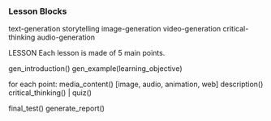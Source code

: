 ### Lesson Blocks

text-generation
storytelling
image-generation
video-generation
critical-thinking
audio-generation

LESSON
Each lesson is made of 5 main points.


gen_introduction()
gen_example(learning_objective)

for each point:
    media_content() [image, audio, animation, web]
    description()
    critical_thinking() | quiz()

final_test()
generate_report()